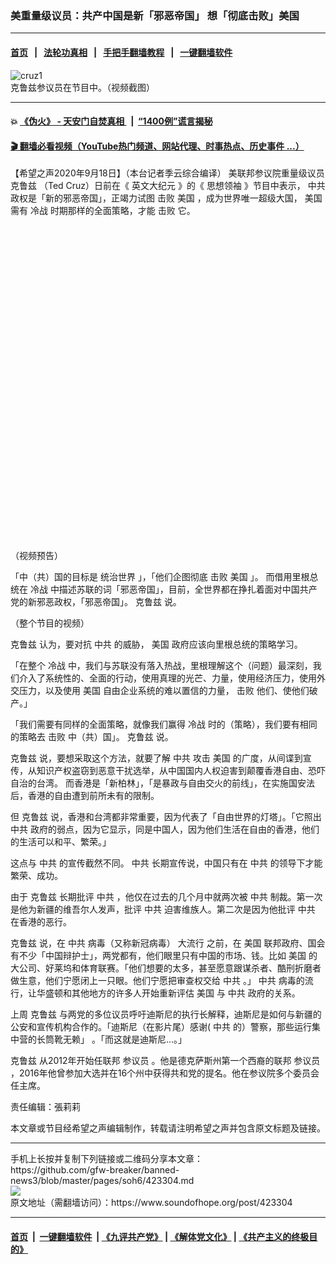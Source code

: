 ### 美重量级议员：共产中国是新「邪恶帝国」 想「彻底击败」美国 
------------------------

#### [首页](https://github.com/gfw-breaker/banned-news3/blob/master/README.md) &nbsp;&nbsp;|&nbsp;&nbsp; [法轮功真相](https://github.com/begood0513/basic/blob/master/README.md)  &nbsp;&nbsp;|&nbsp;&nbsp; [手把手翻墙教程](https://github.com/gfw-breaker/guides/wiki)  &nbsp;&nbsp;|&nbsp;&nbsp; [一键翻墙软件](https://github.com/gfw-breaker/nogfw/blob/master/README.md)  



<div><img alt="cruz1" src="https://img.soundofhope.org/2020-09/cruz1-1600470383402.jpg"/>
<br/><figcaption class="caption">
 克鲁兹参议员在节目中。（视频截图）
</figcaption></div><hr/>

#### 💥 [《伪火》 - 天安门自焚真相 ](http://158.247.195.190:10000/videos/blog/weihuo.html)&nbsp; |&nbsp; [“1400例”谎言揭秘  ](http://158.247.195.190:10000/videos/blog/jiexi1400.html)

#### [ 🎬  翻墙必看视频（YouTube热门频道、网站代理、时事热点、历史事件 ...）](https://github.com/gfw-breaker/links/blob/master/banned.md)

<div><div class="Content__Wrapper sc-1bvya0-0 grZQxZ">
 <p class="meta-top">
  <span class="meta">
   【希望之声2020年9月18日】（本台记者季云综合编译）
  </span>
  美联邦参议院重量级议员
  <ok href="/term/24741">
   克鲁兹
  </ok>
  （Ted Cruz）日前在《
  <ok href="/term/98203">
   英文大纪元
  </ok>
  》的《
  <ok href="/term/378955">
   思想领袖
  </ok>
  》节目中表示，
  <ok href="/term/1059">
   中共
  </ok>
  政权是「新的邪恶帝国」，正竭力试图
  <ok href="/term/143500">
   击败
  </ok>
  <ok href="/term/1045">
   美国
  </ok>
  ，成为世界唯一超级大国，
  <ok href="/term/1045">
   美国
  </ok>
  需有
  <ok href="/term/7456">
   冷战
  </ok>
  时期那样的全面策略，才能
  <ok href="/term/143500">
   击败
  </ok>
  它。
 </p>
 <div class="soh-embed">
  <div class="soh-embed-inner">
   <div class="iframely-embed" style="max-width: 550px;">
    <div class="iframely-responsive" style="padding-bottom: 100%;">
    </div>
   </div>
  </div>
 </div>
 <p>
  （视频预告）
 </p>
 <p>
  「中（共）国的目标是
  <ok href="/term/260716">
   统治世界
  </ok>
  」，「他们企图彻底
  <ok href="/term/143500">
   击败
  </ok>
  <ok href="/term/1045">
   美国
  </ok>
  」。 而借用里根总统在
  <ok href="/term/7456">
   冷战
  </ok>
  中描述苏联的词「邪恶帝国」，目前，全世界都在挣扎着面对中国共产党的新邪恶政权，「邪恶帝国」。
  <ok href="/term/24741">
   克鲁兹
  </ok>
  说。
 </p>
 <div class="soh-embed">
  <div class="soh-embed-inner">
   <div class="iframely-embed">
    <div class="iframely-responsive">
    </div>
   </div>
  </div>
 </div>
 <p>
  （整个节目的视频）
 </p>
 <div class="AD_Embed__Wrap-sc-1xslmin-0 igMuqX module desktop">
  <div>
  </div>
 </div>
 <p>
  <ok href="/term/24741">
   克鲁兹
  </ok>
  认为，要对抗
  <ok href="/term/1059">
   中共
  </ok>
  的威胁，
  <ok href="/term/1045">
   美国
  </ok>
  政府应该向里根总统的策略学习。
 </p>
 <p>
  「在整个
  <ok href="/term/7456">
   冷战
  </ok>
  中，我们与苏联没有落入热战，里根理解这个（问题）最深刻，我们介入了系统性的、全面的行动，使用真理的光芒、力量，使用经济压力，使用外交压力，以及使用
  <ok href="/term/1045">
   美国
  </ok>
  自由企业系统的难以置信的力量，
  <ok href="/term/143500">
   击败
  </ok>
  他们、使他们破产。」
 </p>
 <p>
  「我们需要有同样的全面策略，就像我们赢得
  <ok href="/term/7456">
   冷战
  </ok>
  时的（策略），我们要有相同的策略去
  <ok href="/term/143500">
   击败
  </ok>
  中（共）国」。
  <ok href="/term/24741">
   克鲁兹
  </ok>
  说。
 </p>
 <p>
  <ok href="/term/24741">
   克鲁兹
  </ok>
  说，要想采取这个方法，就要了解
  <ok href="/term/1059">
   中共
  </ok>
  攻击
  <ok href="/term/1045">
   美国
  </ok>
  的广度，从间谍到宣传，从知识产权盗窃到恶意干扰选举，从中国国内人权迫害到颠覆香港自由、恐吓自治的台湾。 而香港是「新柏林」，「是暴政与自由交火的前线」，在实施国安法后，香港的自由遭到前所未有的限制。
 </p>
 <p>
  但
  <ok href="/term/24741">
   克鲁兹
  </ok>
  说，香港和台湾都非常重要，因为代表了「自由世界的灯塔」。「它照出
  <ok href="/term/1059">
   中共
  </ok>
  政府的弱点，因为它显示，同是中国人，因为他们生活在自由的香港，他们的生活可以和平、繁荣。」
 </p>
 <p>
  这点与
  <ok href="/term/1059">
   中共
  </ok>
  的宣传截然不同。
  <ok href="/term/1059">
   中共
  </ok>
  长期宣传说，中国只有在
  <ok href="/term/1059">
   中共
  </ok>
  的领导下才能繁荣、成功。
 </p>
 <p>
  由于
  <ok href="/term/24741">
   克鲁兹
  </ok>
  长期批评
  <ok href="/term/1059">
   中共
  </ok>
  ，他仅在过去的几个月中就两次被
  <ok href="/term/1059">
   中共
  </ok>
  制裁。第一次是他为新疆的维吾尔人发声，批评
  <ok href="/term/1059">
   中共
  </ok>
  迫害维族人。第二次是因为他批评
  <ok href="/term/1059">
   中共
  </ok>
  在香港的恶行。
 </p>
 <p>
  <ok href="/term/24741">
   克鲁兹
  </ok>
  说，在
  <ok href="/term/1059">
   中共
  </ok>
  病毒（又称新冠病毒）
  <ok href="/term/221545">
   大流行
  </ok>
  之前，在
  <ok href="/term/1045">
   美国
  </ok>
  联邦政府、国会有不少「中国辩护士」，两党都有，他们眼里只有中国的市场、钱。比如
  <ok href="/term/1045">
   美国
  </ok>
  的大公司、好莱坞和体育联赛。「他们想要的太多，甚至愿意跟谋杀者、酷刑折磨者做生意，他们宁愿闭上一只眼。他们宁愿把审查权交给
  <ok href="/term/1059">
   中共
  </ok>
  。」
  <ok href="/term/1059">
   中共
  </ok>
  病毒的流行，让华盛顿和其他地方的许多人开始重新评估
  <ok href="/term/1045">
   美国
  </ok>
  与
  <ok href="/term/1059">
   中共
  </ok>
  政府的关系。
 </p>
 <p>
  上周
  <ok href="/term/24741">
   克鲁兹
  </ok>
  与两党的多位议员呼吁迪斯尼的执行长解释，迪斯尼是如何与新疆的公安和宣传机构合作的。「迪斯尼（在影片尾）感谢(
  <ok href="/term/1059">
   中共
  </ok>
  的）警察，那些运行集中营的长筒靴无赖」 。「而这就是迪斯尼...。」
 </p>
 <p>
  <ok href="/term/24741">
   克鲁兹
  </ok>
  从2012年开始任联邦
  <ok href="/term/3367">
   参议员
  </ok>
  。他是德克萨斯州第一个西裔的联邦
  <ok href="/term/3367">
   参议员
  </ok>
  ，2016年他曾参加大选并在16个州中获得共和党的提名。他在参议院多个委员会任主席。
 </p>
 <p class="meta-btm">
  责任编辑：張莉莉
 </p>
 <p class="meta-btm">
  本文章或节目经希望之声编辑制作，转载请注明希望之声并包含原文标题及链接。
 </p>
</div>
</div>
<hr/>
手机上长按并复制下列链接或二维码分享本文章：<br/>
https://github.com/gfw-breaker/banned-news3/blob/master/pages/soh6/423304.md <br/>
<a href='https://github.com/gfw-breaker/banned-news3/blob/master/pages/soh6/423304.md'><img src='https://github.com/gfw-breaker/banned-news3/blob/master/pages/soh6/423304.md.png'/></a> <br/>
原文地址（需翻墙访问）：https://www.soundofhope.org/post/423304


------------------------
#### [首页](https://github.com/gfw-breaker/banned-news3/blob/master/README.md) &nbsp;|&nbsp; [一键翻墙软件](https://github.com/gfw-breaker/nogfw/blob/master/README.md) &nbsp;| [《九评共产党》](https://github.com/gfw-breaker/9ping.md/blob/master/README.md#九评之一评共产党是什么) | [《解体党文化》](https://github.com/gfw-breaker/jtdwh.md/blob/master/README.md) | [《共产主义的终极目的》](https://github.com/gfw-breaker/gczydzjmd.md/blob/master/README.md)


<img src='http://gfw-breaker.win/banned-news3/pages/soh6/423304.md' width='0px' height='0px'/>